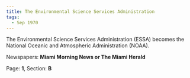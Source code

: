 ```yaml
---  
title: The Environmental Science Services Administration  
tags:  
  - Sep 1970  
---  
```

  
The Environmental Science Services Administration (ESSA) becomes the National Oceanic and Atmospheric Administration (NOAA).  
  
Newspapers: **Miami Morning News or The Miami Herald**  
  
Page: **1**, Section: **B** 
